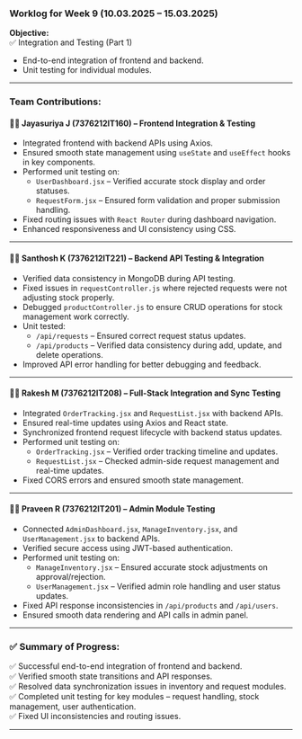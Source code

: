 ### **Worklog for Week 9 (10.03.2025 – 15.03.2025)**
**Objective:**  
✅ Integration and Testing (Part 1)  
- End-to-end integration of frontend and backend.  
- Unit testing for individual modules.  

---

### **Team Contributions:**  

#### 👨‍💻 **Jayasuriya J (7376212IT160) – Frontend Integration & Testing**  
- Integrated frontend with backend APIs using Axios.  
- Ensured smooth state management using `useState` and `useEffect` hooks in key components.  
- Performed unit testing on:  
  - `UserDashboard.jsx` – Verified accurate stock display and order statuses.  
  - `RequestForm.jsx` – Ensured form validation and proper submission handling.  
- Fixed routing issues with `React Router` during dashboard navigation.  
- Enhanced responsiveness and UI consistency using CSS.  

---

#### 👨‍💻 **Santhosh K (7376212IT221) – Backend API Testing & Integration**  
- Verified data consistency in MongoDB during API testing.  
- Fixed issues in `requestController.js` where rejected requests were not adjusting stock properly.  
- Debugged `productController.js` to ensure CRUD operations for stock management work correctly.  
- Unit tested:  
  - `/api/requests` – Ensured correct request status updates.  
  - `/api/products` – Verified data consistency during add, update, and delete operations.  
- Improved API error handling for better debugging and feedback.  

---

#### 👨‍💻 **Rakesh M (7376212IT208) – Full-Stack Integration and Sync Testing**  
- Integrated `OrderTracking.jsx` and `RequestList.jsx` with backend APIs.  
- Ensured real-time updates using Axios and React state.  
- Synchronized frontend request lifecycle with backend status updates.  
- Performed unit testing on:  
  - `OrderTracking.jsx` – Verified order tracking timeline and updates.  
  - `RequestList.jsx` – Checked admin-side request management and real-time updates.  
- Fixed CORS errors and ensured smooth state management.  

---

#### 👨‍💻 **Praveen R (7376212IT201) – Admin Module Testing**  
- Connected `AdminDashboard.jsx`, `ManageInventory.jsx`, and `UserManagement.jsx` to backend APIs.  
- Verified secure access using JWT-based authentication.  
- Performed unit testing on:  
  - `ManageInventory.jsx` – Ensured accurate stock adjustments on approval/rejection.  
  - `UserManagement.jsx` – Verified admin role handling and user status updates.  
- Fixed API response inconsistencies in `/api/products` and `/api/users`.  
- Ensured smooth data rendering and API calls in admin panel.  

---

### ✅ **Summary of Progress:**  
✅ Successful end-to-end integration of frontend and backend.  
✅ Verified smooth state transitions and API responses.  
✅ Resolved data synchronization issues in inventory and request modules.  
✅ Completed unit testing for key modules – request handling, stock management, user authentication.  
✅ Fixed UI inconsistencies and routing issues.  

---
